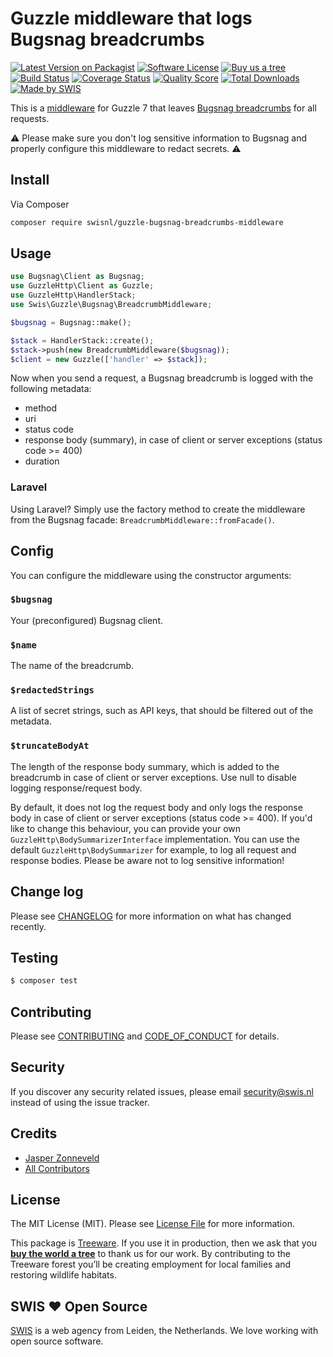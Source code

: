 # Guzzle middleware that logs Bugsnag breadcrumbs

[![Latest Version on Packagist][ico-version]][link-packagist]
[![Software License][ico-license]](LICENSE.md)
[![Buy us a tree][ico-treeware]][link-treeware]
[![Build Status][ico-travis]][link-travis]
[![Coverage Status][ico-scrutinizer]][link-scrutinizer]
[![Quality Score][ico-code-quality]][link-code-quality]
[![Total Downloads][ico-downloads]][link-downloads]
[![Made by SWIS][ico-swis]][link-swis]

This is a [middleware](https://docs.guzzlephp.org/en/stable/handlers-and-middleware.html#middleware) for Guzzle 7 that leaves [Bugsnag breadcrumbs](https://docs.bugsnag.com/platforms/php/other/#logging-breadcrumbs) for all requests.

:warning: Please make sure you don't log sensitive information to Bugsnag and properly configure this middleware to redact secrets. :warning:

## Install

Via Composer

``` bash
composer require swisnl/guzzle-bugsnag-breadcrumbs-middleware
```

## Usage

``` php
use Bugsnag\Client as Bugsnag;
use GuzzleHttp\Client as Guzzle;
use GuzzleHttp\HandlerStack;
use Swis\Guzzle\Bugsnag\BreadcrumbMiddleware;

$bugsnag = Bugsnag::make();

$stack = HandlerStack::create();
$stack->push(new BreadcrumbMiddleware($bugsnag));
$client = new Guzzle(['handler' => $stack]);
```

Now when you send a request, a Bugsnag breadcrumb is logged with the following metadata:

* method
* uri
* status code
* response body (summary), in case of client or server exceptions (status code >= 400)
* duration

### Laravel

Using Laravel? Simply use the factory method to create the middleware from the Bugsnag facade: `BreadcrumbMiddleware::fromFacade()`.

## Config

You can configure the middleware using the constructor arguments:

### `$bugsnag`
Your (preconfigured) Bugsnag client.

### `$name`
The name of the breadcrumb.

### `$redactedStrings`
A list of secret strings, such as API keys, that should be filtered out of the metadata.

### `$truncateBodyAt`
The length of the response body summary, which is added to the breadcrumb in case of client or server exceptions. Use null to disable logging response/request body.

By default, it does not log the request body and only logs the response body in case of client or server exceptions (status code >= 400). If you'd like to change this behaviour, you can provide your own `GuzzleHttp\BodySummarizerInterface` implementation. You can use the default `GuzzleHttp\BodySummarizer` for example, to log all request and response bodies. Please be aware not to log sensitive information!

## Change log

Please see [CHANGELOG](CHANGELOG.md) for more information on what has changed recently.

## Testing

``` bash
$ composer test
```

## Contributing

Please see [CONTRIBUTING](CONTRIBUTING.md) and [CODE_OF_CONDUCT](CODE_OF_CONDUCT.md) for details.

## Security

If you discover any security related issues, please email security@swis.nl instead of using the issue tracker.

## Credits

- [Jasper Zonneveld][link-author]
- [All Contributors][link-contributors]

## License

The MIT License (MIT). Please see [License File](LICENSE.md) for more information.

This package is [Treeware](https://treeware.earth). If you use it in production, then we ask that you [**buy the world a tree**][link-treeware] to thank us for our work. By contributing to the Treeware forest you’ll be creating employment for local families and restoring wildlife habitats.

## SWIS :heart: Open Source

[SWIS][link-swis] is a web agency from Leiden, the Netherlands. We love working with open source software. 

[ico-version]: https://img.shields.io/packagist/v/swisnl/guzzle-bugsnag-breadcrumbs-middleware.svg?style=flat-square
[ico-license]: https://img.shields.io/badge/license-MIT-brightgreen.svg?style=flat-square
[ico-treeware]: https://img.shields.io/badge/Treeware-%F0%9F%8C%B3-lightgreen.svg?style=flat-square
[ico-travis]: https://img.shields.io/travis/com/swisnl/guzzle-bugsnag-breadcrumbs-middleware/master.svg?style=flat-square
[ico-scrutinizer]: https://img.shields.io/scrutinizer/coverage/g/swisnl/guzzle-bugsnag-breadcrumbs-middleware.svg?style=flat-square
[ico-code-quality]: https://img.shields.io/scrutinizer/g/swisnl/guzzle-bugsnag-breadcrumbs-middleware.svg?style=flat-square
[ico-downloads]: https://img.shields.io/packagist/dt/swisnl/guzzle-bugsnag-breadcrumbs-middleware.svg?style=flat-square
[ico-swis]: https://img.shields.io/badge/%F0%9F%9A%80-made%20by%20SWIS-%230737A9.svg?style=flat-square

[link-packagist]: https://packagist.org/packages/swisnl/guzzle-bugsnag-breadcrumbs-middleware
[link-travis]: https://travis-ci.com/github/swisnl/guzzle-bugsnag-breadcrumbs-middleware
[link-scrutinizer]: https://scrutinizer-ci.com/g/swisnl/guzzle-bugsnag-breadcrumbs-middleware/code-structure
[link-code-quality]: https://scrutinizer-ci.com/g/swisnl/guzzle-bugsnag-breadcrumbs-middleware
[link-downloads]: https://packagist.org/packages/swisnl/guzzle-bugsnag-breadcrumbs-middleware
[link-treeware]: https://plant.treeware.earth/swisnl/guzzle-bugsnag-breadcrumbs-middleware
[link-author]: https://github.com/JaZo
[link-contributors]: ../../contributors
[link-swis]: https://www.swis.nl
